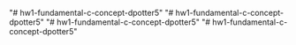 "# hw1-fundamental-c-concept-dpotter5" 
"# hw1-fundamental-c-concept-dpotter5" 
"# hw1-fundamental-c-concept-dpotter5" 
"# hw1-fundamental-c-concept-dpotter5" 
